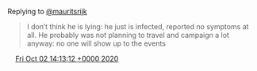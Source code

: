 Replying to [@mauritsrijk](https://twitter.com/DromerDenker/status/1312032182517534722)

> I don’t think he is lying: he just is infected, reported no symptoms at all\. He probably was not planning to travel and campaign a lot anyway: no one will show up to the events

<img src="../../media/tweet.ico" width="12" /> [Fri Oct 02 14:13:12 +0000 2020](https://twitter.com/DromerDenker/status/1312032892579647490)